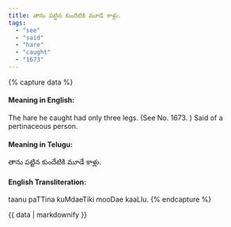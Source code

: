 ```yaml
---
title: తాను పట్టిన కుందేటికి మూడే కాళ్లు.
tags:
  - "see"
  - "said"
  - "hare"
  - "caught"
  - "1673"
---
```


{% capture data %}
#### Meaning in English:
The hare he caught had only three legs.
(See No. 1673. )
Said of a pertinaceous person.

#### Meaning in Telugu:
తాను పట్టిన కుందేటికి మూడే కాళ్లు.

#### English Transliteration:
taanu paTTina kuMdaeTiki mooDae kaaLlu.
{% endcapture %}

{{ data | markdownify }}

